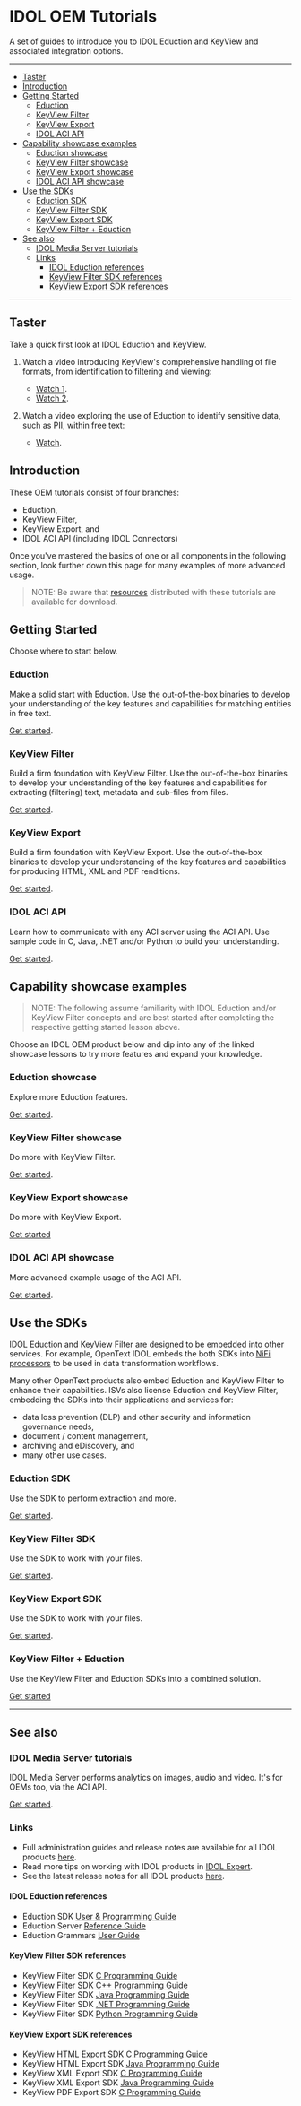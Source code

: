 # IDOL OEM Tutorials

A set of guides to introduce you to IDOL Eduction and KeyView and associated integration options.

---

- [Taster](#taster)
- [Introduction](#introduction)
- [Getting Started](#getting-started)
  - [Eduction](#eduction)
  - [KeyView Filter](#keyview-filter)
  - [KeyView Export](#keyview-export)
  - [IDOL ACI API](#idol-aci-api)
- [Capability showcase examples](#capability-showcase-examples)
  - [Eduction showcase](#eduction-showcase)
  - [KeyView Filter showcase](#keyview-filter-showcase)
  - [KeyView Export showcase](#keyview-export-showcase)
  - [IDOL ACI API showcase](#idol-aci-api-showcase)
- [Use the SDKs](#use-the-sdks)
  - [Eduction SDK](#eduction-sdk)
  - [KeyView Filter SDK](#keyview-filter-sdk)
  - [KeyView Export SDK](#keyview-export-sdk)
  - [KeyView Filter + Eduction](#keyview-filter--eduction)
- [See also](#see-also)
  - [IDOL Media Server tutorials](#idol-media-server-tutorials)
  - [Links](#links)
    - [IDOL Eduction references](#idol-eduction-references)
    - [KeyView Filter SDK references](#keyview-filter-sdk-references)
    - [KeyView Export SDK references](#keyview-export-sdk-references)

---

## Taster

Take a quick first look at IDOL Eduction and KeyView.  

1. Watch a video introducing KeyView's comprehensive handling of file formats, from identification to filtering and viewing:

      - [Watch 1](https://www.youtube.com/watch?v=66niyCTNtLM&list=PLlUdEXI83_Xoq5Fe2iUnY8fjV9PuX61FA).
      - [Watch 2](https://www.youtube.com/watch?v=QYEFlziEdTo&list=PLlUdEXI83_Xoq5Fe2iUnY8fjV9PuX61FA).

1. Watch a video exploring the use of Eduction to identify sensitive data, such as PII, within free text:

      - [Watch](https://www.youtube.com/watch?v=ftGL0p0PanU&list=PLlUdEXI83_Xoq5Fe2iUnY8fjV9PuX61FA).

## Introduction

These OEM tutorials consist of four branches:

- Eduction,
- KeyView Filter,
- KeyView Export, and
- IDOL ACI API (including IDOL Connectors)

Once you've mastered the basics of one or all components in the following section, look further down this page for many examples of more advanced usage.  

> NOTE: Be aware that [resources](../resources) distributed with these tutorials are available for download.

## Getting Started

Choose where to start below.

### Eduction

Make a solid start with Eduction.  Use the out-of-the-box binaries to develop your understanding of the key features and capabilities for matching entities in free text.

[Get started](./eduction/introduction.md).

### KeyView Filter

Build a firm foundation with KeyView Filter.  Use the out-of-the-box binaries to develop your understanding of the key features and capabilities for extracting (filtering) text, metadata and sub-files from files.

[Get started](./keyview_filter/introduction.md).

### KeyView Export

Build a firm foundation with KeyView Export.  Use the out-of-the-box binaries to develop your understanding of the key features and capabilities for producing HTML, XML and PDF renditions.

[Get started](./keyview_export/introduction.md).

### IDOL ACI API

Learn how to communicate with any ACI server using the ACI API.  Use sample code in C, Java, .NET and/or Python to build your understanding.

[Get started](./aci_api/introduction.md).

## Capability showcase examples

> NOTE: The following assume familiarity with IDOL Eduction and/or KeyView Filter concepts and are best started after completing the respective getting started lesson above.

Choose an IDOL OEM product below and dip into any of the linked showcase lessons to try more features and expand your knowledge.

### Eduction showcase

Explore more Eduction features.

[Get started](./eduction/README.md#capability-showcase).

### KeyView Filter showcase

Do more with KeyView Filter.

[Get started](./keyview_filter/README.md#capability-showcase).

### KeyView Export showcase

Do more with KeyView Export.

[Get started](./keyview_export/README.md#capability-showcase)

### IDOL ACI API showcase

More advanced example usage of the ACI API.

[Get started](./aci_api/README.md#capability-showcase).

## Use the SDKs

IDOL Eduction and KeyView Filter are designed to be embedded into other services.  For example, OpenText IDOL embeds the both SDKs into [NiFi processors](https://www.microfocus.com/documentation/idol/IDOL_24_4/NiFiIngest_24.4_Documentation/Help/Content/Walkthrough/BuildBasicPipeline.htm) to be used in data transformation workflows.

Many other OpenText products also embed Eduction and KeyView Filter to enhance their capabilities.  ISVs also license Eduction and KeyView Filter, embedding the SDKs into their applications and services for:

- data loss prevention (DLP) and other security and information governance needs,
- document / content management,
- archiving and eDiscovery, and
- many other use cases.

### Eduction SDK

Use the SDK to perform extraction and more.

[Get started](./eduction/README.md#use-the-eduction-sdk-api).

### KeyView Filter SDK

Use the SDK to work with your files.

[Get started](./keyview_filter/README.md#use-the-keyview-filter-sdk).

### KeyView Export SDK

Use the SDK to work with your files.

[Get started](./keyview_export/README.md#use-the-keyview-export-sdk).

### KeyView Filter + Eduction

Use the KeyView Filter and Eduction SDKs into a combined solution.

[Get started](./keyview_filter+eduction/README.md#use-the-keyview-filter-sdk-and-eduction-sdk)

---

## See also

### IDOL Media Server tutorials

IDOL Media Server performs analytics on images, audio and video.  It's for OEMs too, via the ACI API.

[Get started](https://github.com/opentext-idol/idol-rich-media-tutorials).

### Links

- Full administration guides and release notes are available for all IDOL products [here](https://www.microfocus.com/documentation/idol/).
- Read more tips on working with IDOL products in [IDOL Expert](https://www.microfocus.com/documentation/idol/IDOL_24_4/IDOLServer_24.4_Documentation/Guides/html/expert/index.html).
- See the latest release notes for all IDOL products [here](https://www.microfocus.com/documentation/idol/IDOL_24_4/IDOLReleaseNotes_24.4_Documentation/idol/Content/_Introduction.htm).

#### IDOL Eduction references

- Eduction SDK [User & Programming Guide](https://www.microfocus.com/documentation/idol/IDOL_24_4/EductionSDK_24.4_Documentation/Guides/html/)
- Eduction Server [Reference Guide](https://www.microfocus.com/documentation/idol/IDOL_24_4/EductionServer_24.4_Documentation/Help/Content/_ACI_Welcome.htm)
- Eduction Grammars [User Guide](https://www.microfocus.com/documentation/idol/IDOL_24_4/EductionGrammars_24.4_Documentation/Help/)

#### KeyView Filter SDK references

- KeyView Filter SDK [C Programming Guide](https://www.microfocus.com/documentation/idol/IDOL_24_4/KeyviewFilterSDK_24.4_Documentation/Guides/html/c-programming/index.html)
- KeyView Filter SDK [C++ Programming Guide](https://www.microfocus.com/documentation/idol/IDOL_24_4/KeyviewFilterSDK_24.4_Documentation/Guides/html/cpp-programming/index.html)
- KeyView Filter SDK [Java Programming Guide](https://www.microfocus.com/documentation/idol/IDOL_24_4/KeyviewFilterSDK_24.4_Documentation/Guides/html/java-programming/index.html)
- KeyView Filter SDK [.NET Programming Guide](https://www.microfocus.com/documentation/idol/IDOL_24_4/KeyviewFilterSDK_24.4_Documentation/Guides/html/dotnet-programming/index.html)
- KeyView Filter SDK [Python Programming Guide](https://www.microfocus.com/documentation/idol/IDOL_24_4/KeyviewFilterSDK_24.4_Documentation/Guides/html/python-programming/index.html)

#### KeyView Export SDK references

- KeyView HTML Export SDK [C Programming Guide](https://www.microfocus.com/documentation/idol/IDOL_24_4/KeyviewExportSDK_24.4_Documentation/Guides/html/html-export-c/index.html)
- KeyView HTML Export SDK [Java Programming Guide](https://www.microfocus.com/documentation/idol/IDOL_24_4/KeyviewExportSDK_24.4_Documentation/Guides/html/html-export-java/index.html)
- KeyView XML Export SDK [C Programming Guide](https://www.microfocus.com/documentation/idol/IDOL_24_4/KeyviewExportSDK_24.4_Documentation/Guides/html/xml-export-c/index.html)
- KeyView XML Export SDK [Java Programming Guide](https://www.microfocus.com/documentation/idol/IDOL_24_4/KeyviewExportSDK_24.4_Documentation/Guides/html/xml-export-java/)
- KeyView PDF Export SDK [C Programming Guide](https://www.microfocus.com/documentation/idol/IDOL_24_4/KeyviewExportSDK_24.4_Documentation/Guides/html/pdf-export-c/index.html)
